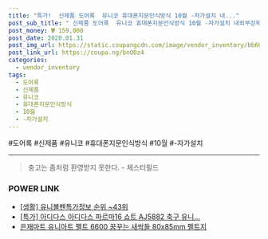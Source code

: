 ```yaml
--- 
title: "특가!  신제품 도어록  유니코 휴대폰지문인식방식 10월 -자가설치 내..." 
post_sub_title: " 신제품 도어록  유니코 휴대폰지문인식방식 10월 -자가설치 내외부강제잠금 관리자용마스터번호 비밀번호3개 지문인식100개 레체" 
post_money: ₩ 159,000 
post_date: 2020.01.31 
post_img_url: https://static.coupangcdn.com/image/vendor_inventory/bb60/690365bf45e4838c7ebc39a434202c173f7f61398de6b983cc8a03fc64df.jpg 
post_link_url: https://coupa.ng/bnOOz4 
categories: 
  - vendor_inventory 
tags: 
  - 도어록 
  - 신제품 
  - 유니코 
  - 휴대폰지문인식방식 
  - 10월 
  - -자가설치 
--- 
```

  #도어록 #신제품 #유니코 #휴대폰지문인식방식 #10월 #-자가설치 
<hr> 

> 충고는 좀처럼 환영받지 못한다. - 체스터필드 


### POWER LINK

* <a href="https://blog.naver.com/fasyy4321/221772063744" target="_blank"> [생활] 유니볼펜특가정보 순위 ~43위</a>
* <a href="https://blog.naver.com/an0733/221792775809" target="_blank">[특가] 아디다스 아디다스 파르마16 쇼트 AJ5882 축구 유니...</a>
* <a href="https://blog.naver.com/sakai111/221785252634" target="_blank">은재마트 유니아트 펠트 6600 꿈꾸는 새싹들 80x85mm 펠트지</a>
